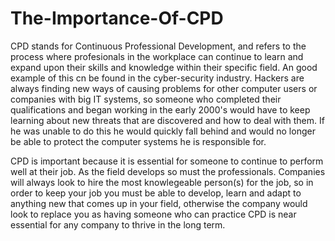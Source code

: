 # The-Importance-Of-CPD

CPD stands for Continuous Professional Development, and refers to the process where profesionals in the workplace can continue to learn and expand upon their skills and knowledge within their specific field. An good example of this cn be found in the cyber-security industry. Hackers are always finding new ways of causing problems for other computer users or companies with big IT systems, so someone who completed their qualifications and began working in the early 2000's would have to keep learning about new threats that are discovered and how to deal with them. If he was unable to do this he would quickly fall behind and would no longer be able to protect the computer systems he is responsible for.

CPD is important because it is essential for someone to continue to perform well at their job. As the field develops so must the professionals. Companies will always look to hire the most knowlegeable person(s) for the job, so in order to keep your job you must be able to develop, learn and adapt to anything new that comes up in your field, otherwise the company would look to replace you as having someone who can practice CPD is near essential for any company to thrive in the long term.
